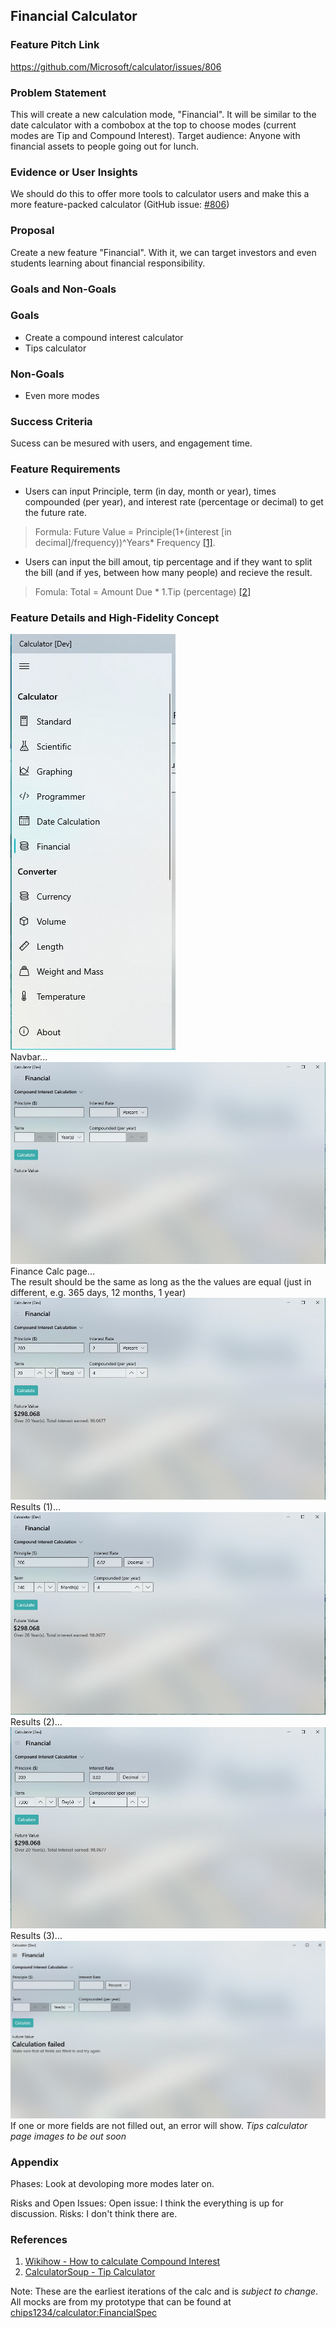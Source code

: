 ## Financial Calculator
<!-- Update with a concise title describing your feature. -->

### Feature Pitch Link
https://github.com/Microsoft/calculator/issues/806

### Problem Statement
This will create a new calculation mode, "Financial". It will be similar to the date calculator with a combobox at the top to choose modes (current modes are Tip and Compound Interest). Target audience: Anyone with financial assets to people going out for lunch.

### Evidence or User Insights
We should do this to offer more tools to calculator users and make this a more feature-packed calculator (GitHub issue: [#806](https://github.com/Microsoft/calculator/issues/806))

### Proposal
Create a new feature "Financial". With it, we can target investors and even students learning about financial responsibility.

### Goals and Non-Goals
### Goals
* Create a compound interest calculator
* Tips calculator

### Non-Goals
* Even more modes

### Success Criteria
Sucess can be mesured with users, and engagement time.

### Feature Requirements
* Users can input Principle, term (in day, month or year), times compounded (per year), and interest rate (percentage or decimal) to get the future rate.
> Formula: Future Value = Principle(1+(interest [in decimal]/frequency))^Years* Frequency [[1]](https://www.wikihow.com/Calculate-Compound-Interest#:~:text=Part%202%20of%203%3A%20Calculating%20Compound%20Interest%20on,you%20are%20inputting%20them%20correctly.%20More%20items...%20).
* Users can input the bill amout, tip percentage and if they want to split the bill (and if yes, between how many people) and recieve the result.
> Fomula: Total = Amount Due * 1.Tip (percentage) [[2]](https://www.calculatorsoup.com/calculators/financial/tip-calculator.php)

### Feature Details and High-Fidelity Concept
![figure1](./Assets_and_images/Fig1.jpg)
<br/>
Navbar...
<br/>
![figure2](./Assets_and_images/Fig2.jpg)
<br/>
Finance Calc page…
<br/>
The result should be the same as long as the the values are equal (just in different, e.g. 365 days, 12 months, 1 year)
<br/>
![figure3](./Assets_and_images/Fig3.jpg)
<br/>
Results (1)...
<br/>
![figure4](./Assets_and_images/Fig4.jpg)
<br/>
Results (2)...
<br/>
![figure5](./Assets_and_images/Fig5.jpg)
<br/>
Results (3)...
<br/>
![figure6](./Assets_and_images/Fig6.jpg)
<br/>
If one or more fields are not filled out, an error will show.
_Tips calculator page images to be out soon_

### Appendix
Phases:
Look at devoloping more modes later on.

Risks and Open Issues:
Open issue: I think the everything is up for discussion. 
Risks: I don't think there are.

### References
1. [Wikihow - How to calculate Compound Interest](https://www.wikihow.com/Calculate-Compound-Interest#:~:text=Part%202%20of%203%3A%20Calculating%20Compound%20Interest%20on,you%20are%20inputting%20them%20correctly.%20More%20items...%20)
2. [CalculatorSoup - Tip Calculator](https://www.calculatorsoup.com/calculators/financial/tip-calculator.php)

Note: These are the earliest iterations of the calc and is _subject to change_. All mocks are from my prototype that can be found at [chips1234/calculator:FinancialSpec](https://github.com/Chips1234/calculator/tree/FinancialSpec)
